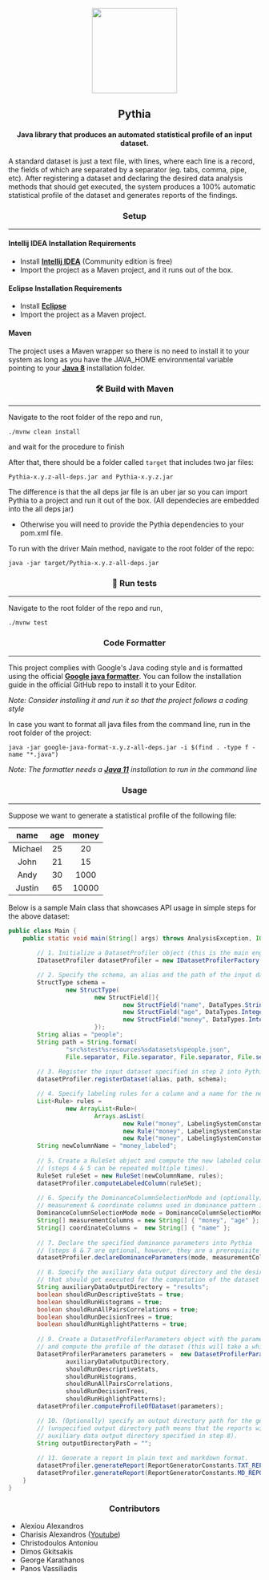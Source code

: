 <p align="center"> 
    <img height=170 src="https://cdn.discordapp.com/attachments/326432556037832704/936299117766926406/logo3.png"/> 
</p>

## <div align="center">Pythia</div>

#### <div align="center">Java library that produces an automated statistical profile of an input dataset.</div>

A standard dataset is just a text file, with lines, where each line is a record, the fields of which are separated by a
separator (eg. tabs, comma, pipe, etc). After registering a dataset and declaring the desired data analysis methods that should get executed, the system produces a 100% automatic statistical profile of the dataset and generates reports of the findings.

### <div align="center">Setup</div>

---

#### Intellij IDEA Installation Requirements

- Install [**Intellij IDEA**](https://www.jetbrains.com/idea/download/#section=windows) (Community edition is free)
- Import the project as a Maven project, and it runs out of the box.

#### Eclipse Installation Requirements

- Install [**Eclipse**](https://www.eclipse.org/downloads/)
- Import the project as a Maven project.

#### Maven

The project uses a Maven wrapper so there is no need to install it to your system as long as you have the JAVA_HOME
environmental variable pointing to your [**Java 8**](https://www.oracle.com/java/technologies/downloads/archive/) installation
folder.

### <div align="center">🛠️ Build with Maven</div>

---

Navigate to the root folder of the repo and run,

~~~~
./mvnw clean install
~~~~

and wait for the procedure to finish

After that, there should be a folder called `target` that includes two jar files:

~~~~
Pythia-x.y.z-all-deps.jar and Pythia-x.y.z.jar
~~~~

The difference is that the all deps jar file is an uber jar so you can import Pythia to a project and run it out of the
box. (All dependecies are embedded into the all deps jar)

* Otherwise you will need to provide the Pythia dependencies to your pom.xml file.

To run with the driver Main method, navigate to the root folder of the repo:

~~~~
java -jar target/Pythia-x.y.z-all-deps.jar
~~~~

### <div align="center">🧪 Run tests</div>

---

Navigate to the root folder of the repo and run,

~~~~
./mvnw test
~~~~

### <div align="center">Code Formatter</div>

---

This project complies with Google's Java coding style and is formatted using the official [**Google java
formatter**](https://github.com/google/google-java-format). You can follow the installation guide in the official GitHub
repo to install it to your Editor.

_Note:  Consider installing it and run it so that the project follows a coding style_

In case you want to format all java files from the command line, run in the root folder of the project:

~~~~shell
java -jar google-java-format-x.y.z-all-deps.jar -i $(find . -type f -name "*.java")
~~~~

_Note: The formatter needs a [**Java 11**](https://www.oracle.com/java/technologies/downloads/#java11) installation to
run in the command line_

### <div align="center">Usage</div>

---
Suppose we want to generate a statistical profile of the following file:

|  name   | age | money |
|:-------:|:---:|:-----:|
| Michael | 25  |  20   |
|  John   | 21  |  15   |
|  Andy   | 30  | 1000  |
| Justin  | 65  | 10000 |

Below is a sample Main class that showcases API usage in simple steps for the above dataset:

```java
public class Main {
	public static void main(String[] args) throws AnalysisException, IOException {
		
        // 1. Initialize a DatasetProfiler object (this is the main engine interface of Pythia).
        IDatasetProfiler datasetProfiler = new IDatasetProfilerFactory().createDatasetProfiler();

        // 2. Specify the schema, an alias and the path of the input dataset.
        StructType schema =
                new StructType(
                        new StructField[]{
                                new StructField("name", DataTypes.StringType, true, Metadata.empty()),
                                new StructField("age", DataTypes.IntegerType, true, Metadata.empty()),
                                new StructField("money", DataTypes.IntegerType, true, Metadata.empty()),
                        });
        String alias = "people";
        String path = String.format(
                "src%stest%sresources%sdatasets%speople.json",
                File.separator, File.separator, File.separator, File.separator);
        
        // 3. Register the input dataset specified in step 2 into Pythia.
        datasetProfiler.registerDataset(alias, path, schema);

        // 4. Specify labeling rules for a column and a name for the new labeled column.
        List<Rule> rules =
                new ArrayList<Rule>(
                        Arrays.asList(
                                new Rule("money", LabelingSystemConstants.LEQ, 20, "poor"),
                                new Rule("money", LabelingSystemConstants.LEQ, 1000, "mid"),
                                new Rule("money", LabelingSystemConstants.GT, 1000, "rich")));
        String newColumnName = "money_labeled";
        
        // 5. Create a RuleSet object and compute the new labeled column
        // (steps 4 & 5 can be repeated multiple times).
        RuleSet ruleSet = new RuleSet(newColumnName, rules);
        datasetProfiler.computeLabeledColumn(ruleSet);
        
        // 6. Specify the DominanceColumnSelectionMode and (optionally) a list of 
        // measurement & coordinate columns used in dominance pattern identification.
        DominanceColumnSelectionMode mode = DominanceColumnSelectionMode.USER_SPECIFIED_ONLY;
        String[] measurementColumns = new String[] { "money", "age" };
        String[] coordinateColumns =  new String[] { "name" };
        
        // 7. Declare the specified dominance parameters into Pythia
        // (steps 6 & 7 are optional, however, they are a prerequisite for highlight patterns identification).
    	datasetProfiler.declareDominanceParameters(mode, measurementColumns, coordinateColumns);

    	// 8. Specify the auxiliary data output directory and the desired parts of the analysis procedure 
    	// that should get executed for the computation of the dataset profile.
    	String auxiliaryDataOutputDirectory = "results";
    	boolean shouldRunDescriptiveStats = true;
    	boolean shouldRunHistograms = true;
    	boolean shouldRunAllPairsCorrelations = true;
    	boolean shouldRunDecisionTrees = true;
    	boolean shouldRunHighlightPatterns = true;
        
        // 9. Create a DatasetProfilerParameters object with the parameters specified in step 8
        // and compute the profile of the dataset (this will take a while for big datasets).
        DatasetProfilerParameters parameters =  new DatasetProfilerParameters(
        		auxiliaryDataOutputDirectory,
                shouldRunDescriptiveStats,
                shouldRunHistograms,
                shouldRunAllPairsCorrelations,
                shouldRunDecisionTrees,
                shouldRunHighlightPatterns);
        datasetProfiler.computeProfileOfDataset(parameters);

        // 10. (Optionally) specify an output directory path for the generated reports
        // (unspecified output directory path means that the reports will be generated under the 
        // auxiliary data output directory specified in step 8).
        String outputDirectoryPath = "";
        
        // 11. Generate a report in plain text and markdown format.
        datasetProfiler.generateReport(ReportGeneratorConstants.TXT_REPORT, outputDirectoryPath);
        datasetProfiler.generateReport(ReportGeneratorConstants.MD_REPORT, outputDirectoryPath);
    }
}
```

### <div align="center"> Contributors </div>
- Alexiou Alexandros
- Charisis Alexandros ([Youtube](https://youtu.be/QhAO9OIl6Cg))
- Christodoulos Antoniou
- Dimos Gkitsakis
- George Karathanos
- Panos Vassiliadis